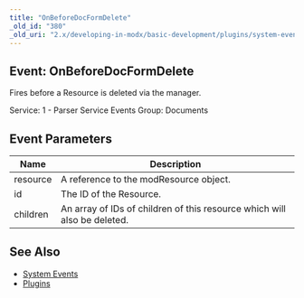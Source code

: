 ```yaml
---
title: "OnBeforeDocFormDelete"
_old_id: "380"
_old_uri: "2.x/developing-in-modx/basic-development/plugins/system-events/onbeforedocformdelete"
---
```


## Event: OnBeforeDocFormDelete

Fires before a Resource is deleted via the manager.

Service: 1 - Parser Service Events
Group: Documents

## Event Parameters

| Name     | Description                                                              |
| -------- | ------------------------------------------------------------------------ |
| resource | A reference to the modResource object.                                   |
| id       | The ID of the Resource.                                                  |
| children | An array of IDs of children of this resource which will also be deleted. |

## See Also

- [System Events](extending-modx/plugins/system-events "System Events")
- [Plugins](extending-modx/plugins "Plugins")
